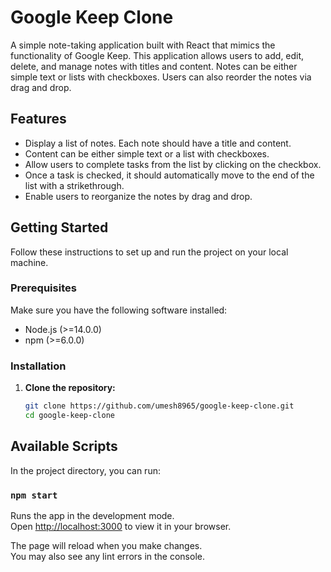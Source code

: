 
# Google Keep Clone

A simple note-taking application built with React that mimics the functionality of Google Keep. This application allows users to add, edit, delete, and manage notes with titles and content. Notes can be either simple text or lists with checkboxes. Users can also reorder the notes via drag and drop.


## Features

- Display a list of notes. Each note should have a title and content.
- Content can be either simple text or a list with checkboxes.
- Allow users to complete tasks from the list by clicking on the checkbox.
- Once a task is checked, it should automatically move to the end of the list with a strikethrough.
- Enable users to reorganize the notes by drag and drop.

## Getting Started

Follow these instructions to set up and run the project on your local machine.

### Prerequisites

Make sure you have the following software installed:

- Node.js (>=14.0.0)
- npm (>=6.0.0)

### Installation

1. **Clone the repository:**

   ```bash
   git clone https://github.com/umesh8965/google-keep-clone.git
   cd google-keep-clone

## Available Scripts

In the project directory, you can run:

### `npm start`

Runs the app in the development mode.\
Open [http://localhost:3000](http://localhost:3000) to view it in your browser.

The page will reload when you make changes.\
You may also see any lint errors in the console.